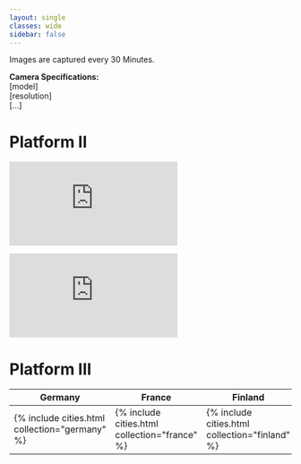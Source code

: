 ```yaml
---
layout: single
classes: wide
sidebar: false
---
```


Images are captured every 30 Minutes.

**Camera Specifications:**  
[model]  
[resolution]  
[...]
  
  
# Platform II

![Marburg](https://github.com/SophiaJust/SophiaJust.github.io/platform_2/marburg_2.html)

![Basel](https://github.com/SophiaJust/SophiaJust.github.io/platform_2/basel_2.html)
  
  
# Platform III

| Germany                                        | France                                        | Finland                                        |
|------------------------------------------------|-----------------------------------------------|------------------------------------------------|
| {% include cities.html collection="germany" %} | {% include cities.html collection="france" %} | {% include cities.html collection="finland" %} |



